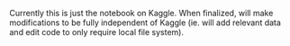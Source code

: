 Currently this is just the notebook on Kaggle. When finalized, will make modifications to be fully independent of Kaggle (ie. will add relevant data and edit code to only require local file system).
